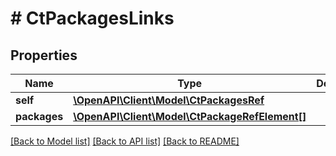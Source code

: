 # # CtPackagesLinks

## Properties

Name | Type | Description | Notes
------------ | ------------- | ------------- | -------------
**self** | [**\OpenAPI\Client\Model\CtPackagesRef**](CtPackagesRef.md) |  | [optional]
**packages** | [**\OpenAPI\Client\Model\CtPackageRefElement[]**](CtPackageRefElement.md) |  | [optional]

[[Back to Model list]](../../README.md#models) [[Back to API list]](../../README.md#endpoints) [[Back to README]](../../README.md)
